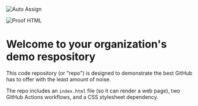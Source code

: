 ![Auto Assign](https://github.com/yuanchaob/demo-repository/actions/workflows/auto-assign.yml/badge.svg)

![Proof HTML](https://github.com/yuanchaob/demo-repository/actions/workflows/proof-html.yml/badge.svg)

# Welcome to your organization's demo respository
This code repository (or "repo") is designed to demonstrate the best GitHub has to offer with the least amount of noise.

The repo includes an `index.html` file (so it can render a web page), two GitHub Actions workflows, and a CSS stylesheet dependency.
